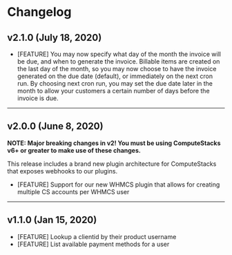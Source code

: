 # Changelog

## v2.1.0 (July 18, 2020)

* [FEATURE] You may now specify what day of the month the invoice will be due, and when to generate the invoice. Billable items are created on the last day of the month, so you may now choose to have the invoice generated on the due date (default), or immediately on the next cron run. By choosing next cron run, you may set the due date later in the month to allow your customers a certain number of days before the invoice is due.

***

## v2.0.0 (June 8, 2020)

**NOTE: Major breaking changes in v2! You must be using ComputeStacks v6+ or greater to make use of these changes.**

This release includes a brand new plugin architecture for ComputeStacks that exposes webhooks to our plugins.

* [FEATURE] Support for our new WHMCS plugin that allows for creating multiple CS accounts per WHMCS user

***

## v1.1.0 (Jan 15, 2020)

* [FEATURE] Lookup a clientid by their product username
* [FEATURE] List available payment methods for a user
